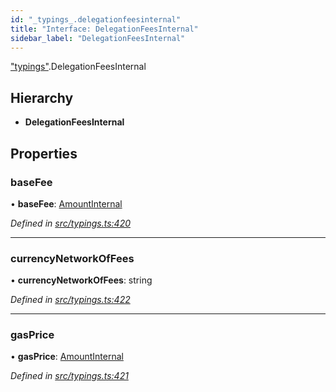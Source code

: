 ```yaml
---
id: "_typings_.delegationfeesinternal"
title: "Interface: DelegationFeesInternal"
sidebar_label: "DelegationFeesInternal"
---
```


["typings"](../modules/_typings_.md).DelegationFeesInternal

## Hierarchy

* **DelegationFeesInternal**

## Properties

### baseFee

•  **baseFee**: [AmountInternal](_typings_.amountinternal.md)

*Defined in [src/typings.ts:420](https://github.com/trustlines-protocol/clientlib/blob/4830efe/src/typings.ts#L420)*

___

### currencyNetworkOfFees

•  **currencyNetworkOfFees**: string

*Defined in [src/typings.ts:422](https://github.com/trustlines-protocol/clientlib/blob/4830efe/src/typings.ts#L422)*

___

### gasPrice

•  **gasPrice**: [AmountInternal](_typings_.amountinternal.md)

*Defined in [src/typings.ts:421](https://github.com/trustlines-protocol/clientlib/blob/4830efe/src/typings.ts#L421)*

